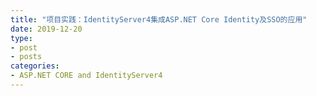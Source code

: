 ```yaml
---
title: "项目实践：IdentityServer4集成ASP.NET Core Identity及SSO的应用"
date: 2019-12-20
type:
- post
- posts
categories:
- ASP.NET CORE and IdentityServer4
---
```


